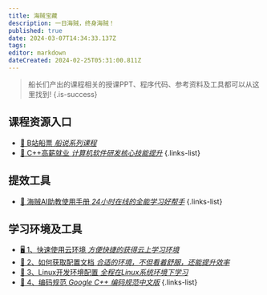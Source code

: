 ```yaml
---
title: 海贼宝藏
description: 一日海贼，终身海贼！
published: true
date: 2024-03-07T14:34:33.137Z
tags: 
editor: markdown
dateCreated: 2024-02-25T05:31:00.811Z
---
```


> 船长们产出的课程相关的授课PPT、程序代码、参考资料及工具都可以从这里找到!
{.is-success}

## 课程资源入口

- [📡 B站船票 *船说系列课程*](/courses_resource/bili_courses.md)
- [🧙 C++高薪就业 *计算机软件研发核心技能提升*](/courses_resource/cpp_high_salary/home.md)
{.links-list}

## 提效工具
- [🤖 海贼AI助教使用手册 *24小时在线的全能学习好帮手*](/courses_resource/dingding_ai_assistant)
{.links-list}

## 学习环境及工具
- [🖥 1、快速使用云环境 *方便快捷的获得云上学习环境*](/courses_resource/cloud_usage/快速使用云环境.md)
- [🚅 2、如何获取配置文档 *合适的环境，不但看着舒服，还能提升效率*](/courses_resource/cloud_usage/如何获取配置文档.md)
- [🦭 3、Linux开发环境配置 *全程在Linux系统环境下学习*](/courses_resource/cloud_usage/Linux开发环境配置.md)
- [🦭 4、编码规范 *Google C++ 编码规范中文版*](/courses_resource/reference_doc/Google_Cpp_Code_Style_CN.pdf)
{.links-list}


